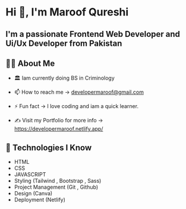 # Hi 👋, I'm Maroof Qureshi

## I'm a passionate Frontend Web Developer and Ui/Ux Developer from Pakistan

## 🙋‍♂️ About Me

- 🏛️ Iam currently doing BS in Criminology

- 📫 How to reach me -> developermaroof@gmail.com

- ⚡️ Fun fact -> I love coding and iam a quick learner.

- ✍️ Visit my Portfolio for more info -> https://developermaroof.netlify.app/

## 🤖 Technologies I Know

- HTML
- CSS
- JAVASCRIPT
- Styling (Tailwind , Bootstrap , Sass)
- Project Management (Git , Github)
- Design (Canva)
- Deployment (Netlify)
